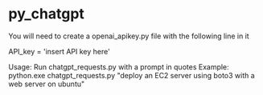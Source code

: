 # py_chatgpt
You will need to create a openai_apikey.py file with the following line in it

API_key = 'insert API key here'

Usage:
Run chatgpt_requests.py with a prompt in quotes
Example: python.exe chatgpt_requests.py "deploy an EC2 server using boto3 with a web server on ubuntu"